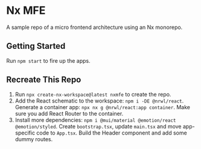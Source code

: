# Nx MFE

A sample repo of a micro frontend architecture using an Nx monorepo.

## Getting Started

Run `npm start` to fire up the apps.

## Recreate This Repo

1. Run `npx create-nx-workspace@latest nxmfe` to create the repo.
2. Add the React schematic to the workspace: `npm i -DE @nrwl/react`.
   Generate a container app: `npx nx g @nrwl/react:app container`.
   Make sure you add React Router to the container.
3. Install more dependencies: `npm i @mui/material @emotion/react @emotion/styled`.
   Create `bootstrap.tsx`, update `main.tsx` and move app-specific code to `App.tsx`.
   Build the Header component and add some dummy routes.
